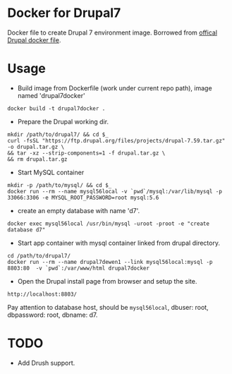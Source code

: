 # Docker for Drupal7
Docker file to create Drupal 7 environment image. Borrowed from [offical Drupal docker file](https://github.com/docker-library/drupal/tree/ff8962fc943001457c6919fa42e3d875b9fab9f7/7/apache).

# Usage
* Build image from Dockerfile (work under current repo path), image named 'drupal7docker'
```
docker build -t drupal7docker .
```
* Prepare the Drupal working dir.
```
mkdir /path/to/drupal7/ && cd $_
curl -fsSL "https://ftp.drupal.org/files/projects/drupal-7.59.tar.gz" -o drupal.tar.gz \
&& tar -xz --strip-components=1 -f drupal.tar.gz \
&& rm drupal.tar.gz
```
* Start MySQL container
```
mkdir -p /path/to/mysql/ && cd $_
docker run --rm --name mysql56local -v `pwd`/mysql:/var/lib/mysql -p 33066:3306 -e MYSQL_ROOT_PASSWORD=root mysql:5.6
```
* create an empty database with name 'd7'.
```
docker exec mysql56local /usr/bin/mysql -uroot -proot -e "create database d7"
```
* Start app container with mysql container linked from drupal directory.
```
cd /path/to/drupal7/
docker run --rm --name drupal7dewen1 --link mysql56local:mysql -p 8803:80  -v `pwd`:/var/www/html drupal7docker
```
* Open the Drupal install page from browser and setup the site.
```
http://localhost:8803/
```
Pay attention to database host, should be `mysql56local`, dbuser: root, dbpassword: root, dbname: d7.

# TODO
* Add Drush support.

